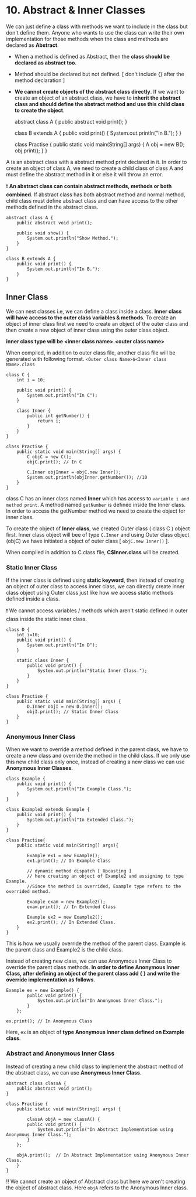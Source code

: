 # 10. Abstract & Inner Classes

We can just define a class with methods we want to include in the class but don't define them. Anyone who wants to use the class can write their own implementation for those methods when the class and methods are declared as **Abstract**.

- When a method is defined as Abstract, then the **class should be declared as abstract too**.
- Method should be declared but not defined. [ don't include {} after the method declaration ]
- **We cannot create objects of the abstract class directly**. If we want to create an object of an abstract class, we have to **inherit the abstract class and should define the abstract method and use this child class to create the object**.

  abstract class A {
  public abstract void print();
  }

  class B extends A {
  public void print() {
  System.out.println("In B.");
  }
  }

  class Practise {
  public static void main(String[] args) {
  A obj = new B();
  obj.print();
  }
  }

A is an abstract class with a abstract method print declared in it. In order to create an object of class A, we need to create a child class of class A and must define the abstract method in it or else it will throw an error.

:heavy_exclamation_mark: **An abstract class can contain abstract methods, methods or both combined**. If abstract class has both abstract method and normal method, child class must define abstract class and can have access to the other methods defined in the abstract class.

    abstract class A {
        public abstract void print();

        public void show() {
            System.out.println("Show Method.");
        }
    }

    class B extends A {
        public void print() {
            System.out.println("In B.");
        }
    }

## Inner Class

We can nest classes i.e, we can define a class inside a class. **Inner class will have access to the outer class variables & methods**. To create an object of inner class first we need to create an object of the outer class and then create a new object of inner class using the outer class object.

**inner class type will be \<inner class name>.\<outer class name>**

When compiled, in addition to outer class file, another class file will be generated with following format. `<Outer class Name>$<Inner class Name>.class`

    class C {
        int i = 10;

        public void print() {
            System.out.println("In C");
        }

        class Inner {
            public int getNumber() {
                return i;
            }
        }
    }

    class Practise {
        public static void main(String[] args) {
            C objC = new C();
            objC.print(); // In C

            C.Inner objInner = objC.new Inner();
            System.out.println(objInner.getNumber()); //10
        }
    }

class C has an inner class named **Inner** which has access to `variable i and method print`. A method named `getNumber` is defined inside the Inner class. In order to access the getNumber method we need to create the object for inner class.

To create the object of **Inner class**, we created Outer class ( class C ) object first. Inner class object will bee of type `C.Inner` and using Outer class object (objC) we have initiated a object of outer class [ `objC.new Inner()` ].

When compiled in addition to C.class file, **C$Inner.class** will be created.

### Static Inner Class

If the inner class is defined using **static keyword**, then instead of creating an object of outer class to access inner class, we can directly create inner class object using Outer class just like how we access static methods defined inside a class.

:heavy_exclamation_mark: We cannot access variables / methods which aren't static defined in outer class inside the static inner class.

    class D {
        int i=10;
        public void print() {
            System.out.println("In D");
        }

        static class Inner {
            public void print() {
                System.out.println("Static Inner Class.");
            }
        }
    }

    class Practise {
        public static void main(String[] args) {
            D.Inner objI = new D.Inner();
            objI.print(); // Static Inner Class
        }
    }

### Anonymous Inner Class

When we want to override a method defined in the parent class, we have to create a new class and override the method in the child class. If we only use this new child class only once, instead of creating a new class we can use **Anonymous Inner Classes**.

    class Example {
        public void print() {
            System.out.println("In Example Class.");
        }
    }

    class Example2 extends Example {
        public void print() {
            System.out.println("In Extended Class.");
        }
    }

    class Practise{
        public static void main(String[] args){

            Example ex1 = new Example();
            ex1.print(); // In Example Class

            // dynamic method dispatch [ Upcasting ]
            // here creating an object of Example2 and assigning to type Example.
            //Since the method is overrided, Example type refers to the overrided method.

            Example exam = new Example2();
            exam.print(); // In Extended Class

            Example ex2 = new Example2();
            ex2.print(); // In Extended Class.
        }
    }

This is how we usually override the method of the parent class. Example is the parent class and Example2 is the child class.

Instead of creating new class, we can use Anonymous Inner Class to override the parent class methods. **In order to define Anonymous Inner Class, after defining an object of the parent class add { } and write the override implementation as follows**.

    Example ex = new Example() {
            public void print() {
                System.out.println("In Anonymous Inner Class.");
            }
        };

    ex.print(); // In Anonymous Class

Here, `ex` is an object of **type Anonymous Inner class defined on Example class**.

### Abstract and Anonymous Inner Class

Instead of creating a new child class to implement the abstract method of the abstract class, we can use **Anonymous Inner Class**.

    abstract class classA {
        public abstract void print();
    }

    class Practise {
        public static void main(String[] args) {

            classA objA = new classA() {
            public void print() {
                System.out.println("In Abstract Implementation using Anonymous Inner Class.");
            }
        };

        objA.print();  // In Abstract Implementation using Anonymous Inner Class.
        }
    }

:bangbang: We cannot create an object of Abstract class but here we aren't creating the object of abstract class. Here `objA` refers to the Anonymous Inner class.
